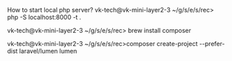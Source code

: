 How to start local php server?
vk-tech@vk-mini-layer2-3 ~/g/s/e/s/rec> php -S localhost:8000 -t .

vk-tech@vk-mini-layer2-3 ~/g/s/e/s/rec> brew install composer

vk-tech@vk-mini-layer2-3 ~/g/s/e/s/rec>composer create-project --prefer-dist laravel/lumen lumen
